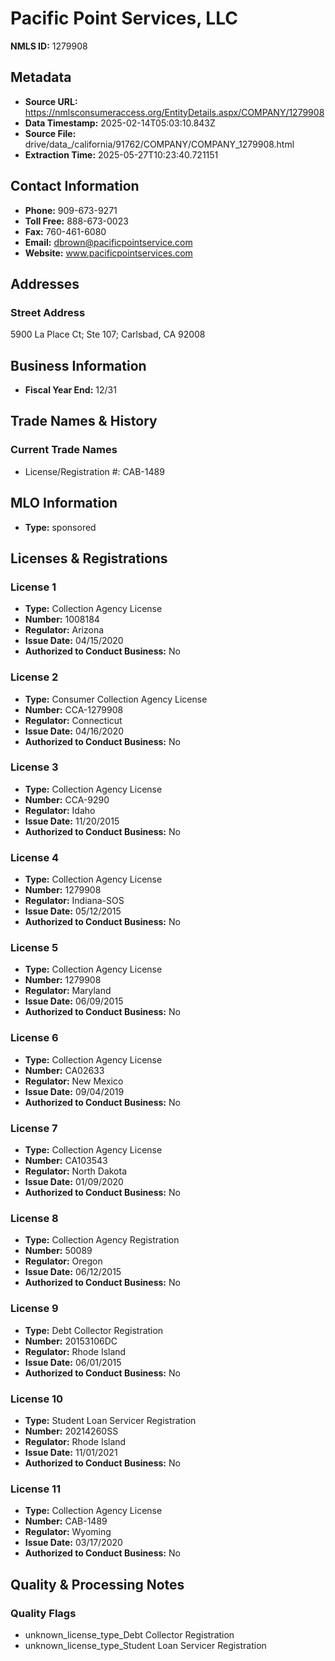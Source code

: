 # Pacific Point Services, LLC

**NMLS ID:** 1279908

## Metadata
- **Source URL:** https://nmlsconsumeraccess.org/EntityDetails.aspx/COMPANY/1279908
- **Data Timestamp:** 2025-02-14T05:03:10.843Z
- **Source File:** drive/data_/california/91762/COMPANY/COMPANY_1279908.html
- **Extraction Time:** 2025-05-27T10:23:40.721151

## Contact Information
- **Phone:** 909-673-9271
- **Toll Free:** 888-673-0023
- **Fax:** 760-461-6080
- **Email:** dbrown@pacificpointservice.com
- **Website:** www.pacificpointservices.com

## Addresses
### Street Address
5900 La Place Ct; Ste 107; Carlsbad, CA 92008

## Business Information
- **Fiscal Year End:** 12/31

## Trade Names & History
### Current Trade Names
- License/Registration #: CAB-1489

## MLO Information
- **Type:** sponsored

## Licenses & Registrations

### License 1
- **Type:** Collection Agency License
- **Number:** 1008184
- **Regulator:** Arizona
- **Issue Date:** 04/15/2020
- **Authorized to Conduct Business:** No

### License 2
- **Type:** Consumer Collection Agency License
- **Number:** CCA-1279908
- **Regulator:** Connecticut
- **Issue Date:** 04/16/2020
- **Authorized to Conduct Business:** No

### License 3
- **Type:** Collection Agency License
- **Number:** CCA-9290
- **Regulator:** Idaho
- **Issue Date:** 11/20/2015
- **Authorized to Conduct Business:** No

### License 4
- **Type:** Collection Agency License
- **Number:** 1279908
- **Regulator:** Indiana-SOS
- **Issue Date:** 05/12/2015
- **Authorized to Conduct Business:** No

### License 5
- **Type:** Collection Agency License
- **Number:** 1279908
- **Regulator:** Maryland
- **Issue Date:** 06/09/2015
- **Authorized to Conduct Business:** No

### License 6
- **Type:** Collection Agency License
- **Number:** CA02633
- **Regulator:** New Mexico
- **Issue Date:** 09/04/2019
- **Authorized to Conduct Business:** No

### License 7
- **Type:** Collection Agency License
- **Number:** CA103543
- **Regulator:** North Dakota
- **Issue Date:** 01/09/2020
- **Authorized to Conduct Business:** No

### License 8
- **Type:** Collection Agency Registration
- **Number:** 50089
- **Regulator:** Oregon
- **Issue Date:** 06/12/2015
- **Authorized to Conduct Business:** No

### License 9
- **Type:** Debt Collector Registration
- **Number:** 20153106DC
- **Regulator:** Rhode Island
- **Issue Date:** 06/01/2015
- **Authorized to Conduct Business:** No

### License 10
- **Type:** Student Loan Servicer Registration
- **Number:** 20214260SS
- **Regulator:** Rhode Island
- **Issue Date:** 11/01/2021
- **Authorized to Conduct Business:** No

### License 11
- **Type:** Collection Agency License
- **Number:** CAB-1489
- **Regulator:** Wyoming
- **Issue Date:** 03/17/2020
- **Authorized to Conduct Business:** No

## Quality & Processing Notes
### Quality Flags
- unknown_license_type_Debt Collector Registration
- unknown_license_type_Student Loan Servicer Registration
